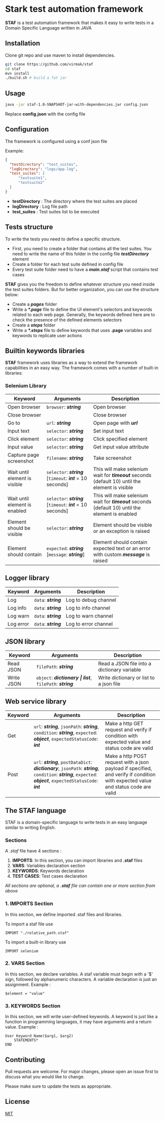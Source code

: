 # Stark test automation framework

**STAF** is a test automation framework that makes it easy to write tests in a Domain Specific Language written in JAVA

## Installation

Clone git repo and use maven to install dependencies.

```bash
git clone https://github.com/virmak/staf
cd staf
mvn install
./build.sh # build a fat jar
```

## Usage

```bash
java -jar staf-1.0-SNAPSHOT-jar-with-dependencies.jar config.json
```
Replace **config.json** with the config file

## Configuration

The framework is configured using a conf json file

Example:

```json
{
  "testDirectory": "test_suites",
  "logDirectory": "logs/app.log",
  "test_suites": [
      "testsuite1",
      "testsuite2"
  ]
}
```
- **testDirectory** : The directory where the test suites are placed
- **logDirectory** : Log file path
- **test_suites** : Test suites list to be executed

## Tests structure

To write the tests you need to define a specific structure. 
- First, you need to create a folder that contains all the test suites. You need to write the name of this folder in  the config file  ***testDirectory*** element
- Create a folder for each test suite defined in config file
- Every test suite folder need to have a ***main.staf*** script that contains test cases

**STAF** gives you the freedom to define whatever structure you need inside the test suites folders. But for better organization, you can use the structure below:

- Create a ***pages*** folder
- Write a ***\*.page*** file to define the UI element's selectors and keywords related to each web page. Generally, the keywords defined here are to check the presence of the defined elements selectors
- Create a ***steps*** folder
- Write a ***\*.steps*** file to define keywords that uses **.page** variables and keywords to replicate user actions

## Builtin keywords libraries
**STAF** framework uses libraries as a way to extend the framework capabilities in an easy way. The framework comes with a number of built-in libraries:

### Selenium Library
| Keyword       | Arguments | Description |
|---------------|-----------|-------------|
|Open browser   | `browser`: ***string***|Open browser|
|Close browser  |     | Close browser |
|Go to          | `url`: ***string***   | Open page with ***url***
|Input text     | `selector`: ***string*** | Set input text |
|Click element  | `selector`: ***string*** | Click specified element|
|Input value    | `selector`: ***string*** | Get input value attribute|
| Capture page screenshot | `filename`: ***string***| Take screenshot|
|Wait until element is visible | `selector`: ***string*** [`timeout`: ***int*** = 10 seconds] | This will make selenium wait for ***timeout*** seconds (default 10) until the element is visible|
|Wait until element is enabled | `selector`: ***string*** [`timeout`: ***int*** = 10 seconds] | This will make selenium wait for ***timeout*** seconds (default 10) until the element is enabled|
|Element should be visible| `selector`: ***string***|Element should be visible or an exception is raised|
|Element should contain|`expected`: ***string*** [`message`: ***string***]| Element should contain expected text or an error with custom ***message*** is raised|

## Logger library

| Keyword       | Arguments | Description |
|---------------|-----------|-------------|
|Log            | `data`: ***string*** | Log to debug channel |
|Log info       | `data`: ***string*** | Log to info channel |
|Log warn       | `data`: ***string*** | Log to warn channel |
|Log error      | `data`: ***string*** | Log to error channel |

## JSON library

| Keyword       | Arguments | Description |
|---------------|-----------|-------------|
|Read JSON      | `filePath`: ***string*** | Read a JSON file into a dictionary variable|
|Write JSON     | `object`: ***dictionary &#124; list***, `filePath`: ***string***| Write dictionary or list to a json file

## Web service library

| Keyword       | Arguments | Description |
|---------------|-----------|-------------|
|Get            | `url`: ***string***, `jsonPath`: ***string***, `condition`: ***string***, `expected`: ***object***, `expectedStatusCode`: ***int*** | Make a http GET request and verify if condition with expected value and status code are valid|
|Post           | `url`: ***string***, `postDataDict`: ***dictionary***, `jsonPath`: ***string***, `condition`: ***string***, `expected`: ***object***, `expectedStatusCode`: ***int*** | Make a http POST request with a json payload if specified, and verify if condition with expected value and status code are valid|

## The STAF language
STAF is a domain-specific language to write tests in an easy language similar to writing English. 
### Sections
A *.staf* file have 4 sections : 
1. **IMPORTS**: In this section, you can import libraries and **.staf** files
2. **VARS**: Variables declaration section
3. **KEYWORDS**: Keywords declaration
4. **TEST CASES**: Test cases declaration


*All sections are optional, a **.staf** file can contain one or more section from above*

### 1. IMPORTS Section

In this section, we define imported .staf files and libraries. 

To import a staf file use 
```
IMPORT "./relative_path.staf"
```

To import a built-in library use
```
IMPORT selenium
```

### 2. VARS Section

In this section, we declare variables. A staf variable must begin with a '$' sign, followed by alphanumeric characters. A variable declaration is just an assignment. Example :
```
$element = "value"
```

### 3. KEYWORDS Section

In this section, we will write user-defined keywords. A keyword is just like a function in programming languages, it may have arguments and a return value. Example :
```
User Keyword Name($arg1, $arg2)
    STATEMENTS*
END
```

## Contributing
Pull requests are welcome. For major changes, please open an issue first to discuss what you would like to change.

Please make sure to update the tests as appropriate.

## License
[MIT](https://choosealicense.com/licenses/mit/)